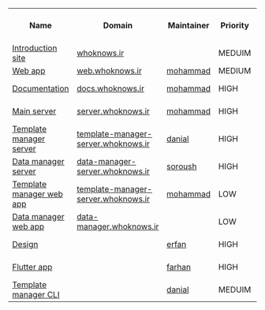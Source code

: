 <table>
  <tr>
    <th> Name </th>
    <th> Domain </th>
    <th> Maintainer </th>
    <th> Priority </th>
    <th> Status </th>
    <th> Progress for Demo </th>
  </tr>
  
  <tr>
    <td> <a href="https://www.github.com/online6731/whoknows-intro-web"> Introduction site </a> </td>
    <td> <a href="https://www.whoknows.ir"> whoknows.ir </a> </td>
    <td>  </td>
    <td> MEDUIM </td>
    <td> NOT STARTED </td>
    <td> 0% </td>
    
  </tr>
  
  <tr>
    <td> <a href="https://www.github.com/online6731/whoknows-web"> Web app </a> </td>
    <td> <a href="https://www.web.whoknows.ir"> web.whoknows.ir </a> </td>
    <td> <a href="https://www.github.com/online6731"> mohammad </a> </td>
    <td> MEDIUM </td>
    <td> SUSPENDED </td>
    <td> 20% </td>
  </tr>
  
  <tr>
    <td> <a href="https://www.github.com/online6731/whoknows"> Documentation </a> </td>
    <td> <a href="https://www.docs.whoknows.ir"> docs.whoknows.ir </a> </td>
    <td> <a href="https://github.com/online6731"> mohammad </a> </td>
    <td> HIGH </td>
    <td> IN PROGRESS </td>
    <td> 30% </td>
  </tr>
   
  <tr>
    <td> <a href="https://www.github.com/online6731/whoknwos-server"> Main server </a> </td>
    <td> <a href="https://www.server.whoknows.ir"> server.whoknows.ir </a> </td>
    <td> <a href="https://github.com/online6731"> mohammad </a> </td>
    <td> HIGH </td>
    <td> IN PROGRESS </td>
    <td> 80% </td>
  </tr>
  
  <tr>
    <td> <a href="https://www.github.com/danialkeimasi/whoknows-template-manager"> Template manager server </a> </td>
    <td> <a href="https://www.template-manager-server.whoknows.ir"> template-manager-server.whoknows.ir </a> </td>
    <td> <a href="https://github.com/danialkeimasi"> danial </a> </td>
    <td> HIGH </td>
    <td> IN PROGRESS </td>
    <td> 80% </td>
  </tr>
  
  <tr>
    <td> <a href="https://www.github.com/soroush-mim/whoknows-data-manager"> Data manager server </a> </td>
    <td> <a href="https://www.data-manager-server.whoknows.ir"> data-manager-server.whoknows.ir </a> </td>
    <td> <a href="https://www.github.com/soroush-mim"> soroush </a> </td>
    <td> HIGH </td>
    <td> SUSPENDED </td>
    <td> 50% </td>
  </tr>
  
  <tr>
    <td> <a href="https://www.github.com/online6731/whoknows-template-manager-ui"> Template manager web app </a> </td>
    <td> <a href="https://www.template-manager-server.whoknows.ir"> template-manager-server.whoknows.ir </a> </td>
    <td> <a href="https://github.com/online6731"> mohammad </a> </td>
    <td> LOW </td>
    <td> IN PROGRESS </td>
    <td> 35% </td>
  </tr>
  
  <tr>
    <td> <a href=""> Data manager web app </a> </td>
    <td> <a href="https://www.data-manager.whoknows.ir"> data-manager.whoknows.ir </a> </td>
    <td>  </td>
    <td> LOW </td>
    <td> NOT STARTED </td>
    <td> 0% </td>
  </tr>
  
  <tr>
    <td> <a href="https://www.github.com/efi77/guessit-design"> Design </a> </td>
    <td>  </td>
    <td> <a href="https://www.github.com/efi77"> erfan </a> </td>
    <td> HIGH </td>
    <td> IN PROGRESS </td>
    <td> 70% </td>
  </tr>
  
  <tr>
    <td> <a href="https://www.github.com/farhansn/guessit-flutter"> Flutter app </a> </td>
    <td> </td>
    <td> <a href="https://www.github.com/farhansn"> farhan </a> </td>
    <td> HIGH </td>
    <td> IN PROGRESS </td>
    <td> 70% </td>
  </tr>
  
  <tr>
    <td> <a href="https://www.github.com/danialkeimasi/whoknows-cli"> Template manager CLI </a> </td>
    <td>  </td>
    <td> <a href="https://github.com/danialkeimasi"> danial </a> </td>
    <td> MEDUIM </td>
    <td> IN PROGRESS </td>
    <td> 90% </td>
  </tr>

</table>
